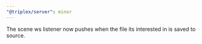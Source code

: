 ```yaml
---
"@triplex/server": minor
---
```


The scene ws listener now pushes when the file its interested in is saved to
source.
